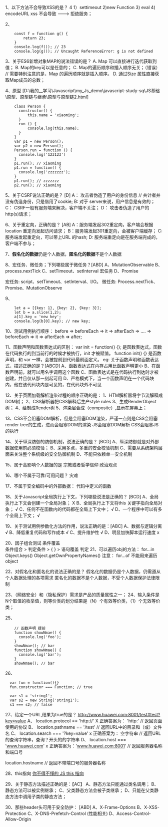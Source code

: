 1、以下方法不会导致XSS的是？ 4
    1）settimeout 2)new Function 3) eval 4) encodeURL
  xss 不会导致 ---> 拒绝服务；

2、 
```
    const f = function g() {
        return 23;
    }
    console.log(f()); // 23
    console.log(g()); // Uncaught ReferenceError: g is not defined
  ```

3、关于ES6新增对象MAP的说法错误的是？
    A. Map 可以直接进行迭代获取到值；
    B. Map的key可以是任意的；
    C. Map的遍历顺序和插入顺序无关；（错误） // 需要特别注意的是，Map 的遍历顺序就是插入顺序。
    D. 通过Size 属性直接获取Map成员的总数；

4、原型  [D:\我的__学习\Javascript\my_Js_demo\javascript-study-sq\JS基础\原型、原型链与继承\原型与原型链2.html]
  ```
      class Person {
        constructor() {
            this.name = 'xiaoming';
        }
        run () {
            console.log(this.name);
        }
      }
      var p1 = new Person();
      var p2 = new Person();
      Person.run = function () {
        console.log('123123')
      }
      p1.run(); // xiaoming
      p1.run = function() {
        console.log('zzzzzzz');
      }
      p1.run(); // zzzzzzz
      p2.run(); // xiaoming
  ```
5、关于CSRF说法正确的是？ [D]
  A： 攻击者伪造了用户的身份信息 // 共计者并没有伪造身份，只是借用了cookie;
  B: 对于 server来说，用户信息是有效的；
  C： CSRF一般有服务端来解决，客户端不关注；
  D： 攻击者伪造了用户的 http(s)请求；

6、关于重定向，正确的是？ [AB]
  A：服务端发起302重定向，客户端会根据 location 重定向发起访问请求；
  B：服务端发起301重定向，会被客户端缓存；
  C: 服务端发起重定向，可以带上URL 的hash;
  D: 服务端重定向是在服务端完成的，客户端不参与；

7、**假名化的数据**仍是个人数据，**匿名化的数据**不是个人数据

8、宏任务、微任务；下列哪些属于微任务？[ABD]
  A、MutationObservable 
  B、process.nextTick
  C、setTimeout、setInterval  宏任务
  D、Promise

  宏任务: script、setTimeout、setInterval、I/O。
  微任务: Process.nextTick、Promise、MutationObserve

9、
``` 
    let a = [{key: 1}, {key: 2}, {key: 3}];
    let b = a.slice(1,2);
    a[1].key = 'new key';
    console.log(b[0].key); // new key;
  ```

10、测试用例执行顺序：
  before => beforeEach => it => afterEach => .... => beforeEach => it => afterEach => after;

11、函数声明和函数表达式的区别：
  var init = function() {}; 是函数表达式，函数在代码执行的到当前行的时候才被执行，init 才被赋值。
  function init() {} 是函数声明，和 var 一样，会被提前到代码最前面定义。
  eg: 关于函数声明和函数表达式，描述正确的是？[ABCD]
      A、函数表达式在内存占用比函数声明更小
      B、在函数声明前，就可以用名字调用这个函数
      C、函数表达式是在代码执行到达时才被创建，并且仅从那一刻起可用
      D、严格模式下，当一个函数声明在一个代码块内，他在该代码块内是可见的，在代码块外不可见

12、关于页面加载解析渲染过程的顺序正确的是：
  1、HTM解析器将字节流解释成DOM树；
  2、CSS解析器把CSS解释后生产style rules
  3、生成RenderObject树；
  4、绘制成Render树
  5、渲染层合成（composite）,显示在屏幕上；

13、CSS不会阻塞DOM解析，但是会阻塞DOM渲染，严谨一点则是CSS会阻塞render tree的生成，进而会阻塞DOM的渲染
  JS会阻塞DOM解析
  CSS会阻塞JS的执行
  <!-- 浏览器遇到 <script>标签且没有defer或async属性时会触发页面渲染 -->

14、关于纵深防御的防御机制，说法正确的是？ [BCD]
  A、纵深防御就是对外部数据使用前必须校验；
  B、采用多点，多重的安全校验机制
  C、需要从系统架构层面来关注整个系统级的安全防御机制
  D、不能只依赖单一安全机制

15、属于高影响个人数据的是
  宗教或者哲学信仰
  政治观点

16、哪个不属于可靠/可用问题？ 灾难

17、不属于安全编码中的外部数据： 代码中定义的函数

18、关于Javascript全局执行上下文，下列哪些说法是正确的？ [BCD]
  A、全局执行上下文会创建一个全局对象；   X
  B、全局执行上下文将this 关键字指向全局对象； √
  C、任何不在函数内的代码都在全局上下文中； √
  D、一个程序中可以有多个全局上下文； √

19、关于测试用例参数化方法的作用，说法正确的是：[ABC]
  A、数据与逻辑分离 √
  B、降低重复代码和写作成本 √
  C、提升维护性 √
  D、明显加快脚本运行速度 x

20、因子组合测试 
                         条件覆盖             
  条件组合 > 判定条件 > {          } > 语句覆盖 
                         判定 
21、可以遍历obj的方法：
  for...in  Object.keys() Object.getOwnPropertyNames()
  注意： for...of 不能用来遍历object  

22、对假名化和匿名化的说法正确的是？ 
  假名化的数据仍是个人数据，仍需遵从个人数据处理的各项需求
  匿名化的数据不是个人数据，不受个人数据保护法律限制

23、（网络安全）和（隐私保护）需求是产品的质量属性之一；
24、输入条件是N个取值的枚举值，则等价类的划分结果是（N）个有效等价类，（1）个无效等价类；

25、
``` 
    // 函数声明 提前
    function showNmae() {
      console.log('foo');
    }
    showNmae(); // bar
    function showNmae() {
      console.log('bar');
    }
    showNmae(); // bar
 ```

26、
``` 
  var fun = function(){}
  fun.constructor === Function; // true
  
  var s1 = 'string1';
  var s2 = new String('string1');
  s1 === s2; // false
```

27、给定一个URL,结果为true的是？
  http://www.huawei.com:8001/test#test?key=value
  A、 location.protocol == 'http://' X 正确答案为： 'http:' // 返回页面使用的协议
  B、 location.pathname == '/test' // 返回URL中的目录和（或）文件名
  C、 location.search === '?key=value' x 正确答案为： 空字符串 // 返回URL的查询字符串，查询？开头的的字符串
  D、 location.host === 'www.huawei.com' x 正确答案为：'www.huawei.com:8001' // 返回服务器名称和端口号
  
  location.hostname // 返回不带端口号的服务器名称

28、this指向 [你不得不懂的 JS this 指向](https://juejin.cn/post/6942697803709677582)

29、关于静态方法描述正确的是：【AC】
  A、静态方法只能通过类名调用；
  B、静态方法可以被实例继承；
  C、父类静态方法会被子类继承；
  D、只能在父类静态方法中调用子类的静态方法；

30、那些header头可用于安全防护： [ABD]
  A、X-Frame-Options
  B、X-XSS-Protection
  C、X-DNS-Prefetch-Control (性能相关)
  D、Access-Control-Allow-Origin